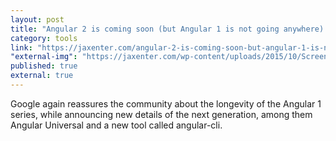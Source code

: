 ```yaml
---
layout: post
title: "Angular 2 is coming soon (but Angular 1 is not going anywhere) - JAXenter"
category: tools
link: "https://jaxenter.com/angular-2-is-coming-soon-but-angular-1-is-not-going-anywhere-121678.html"
"external-img": "https://jaxenter.com/wp-content/uploads/2015/10/Screen-Shot-2015-10-21-at-11.56.35-e1445425076287.png"
published: true
external: true
---
```

<p>
Google again reassures the community about the longevity of the Angular 1 series, while announcing new details of the next generation, among them Angular Universal and a new tool called angular-cli.</p>